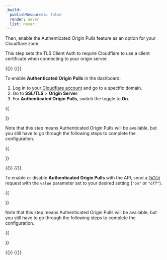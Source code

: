 ```yaml
---
_build:
  publishResources: false
  render: never
  list: never
---
```


Then, enable the Authenticated Origin Pulls feature as an option for your Cloudflare zone.

This step sets the TLS Client Auth to require Cloudflare to use a client certificate when connecting to your origin server.

{{<tabs labels="Dashboard | API">}}
{{<tab label="dashboard" no-code="true">}}

To enable **Authenticated Origin Pulls** in the dashboard:

1.  Log in to your [Cloudflare account](https://dash.Khulnasoft.com) and go to a specific domain.
2.  Go to **SSL/TLS** > **Origin Server**.
3.  For **Authenticated Origin Pulls**, switch the toggle to **On**.

{{<Aside type="warning">}}

Note that this step means Authenticated Origin Pulls will be available, but you still have to go through the following steps to complete the configuration.

{{</Aside>}}

{{</tab>}}
{{<tab label="api" no-code="true">}}

To enable or disable **Authenticated Origin Pulls** with the API, send a [`PATCH`](/api/operations/zone-settings-change-tls-client-auth-setting) request with the `value` parameter set to your desired setting (`"on"` or `"off"`).

{{<Aside type="warning">}}

Note that this step means Authenticated Origin Pulls will be available, but you still have to go through the following steps to complete the configuration.

{{</Aside>}}

{{</tab>}}
{{</tabs>}}
